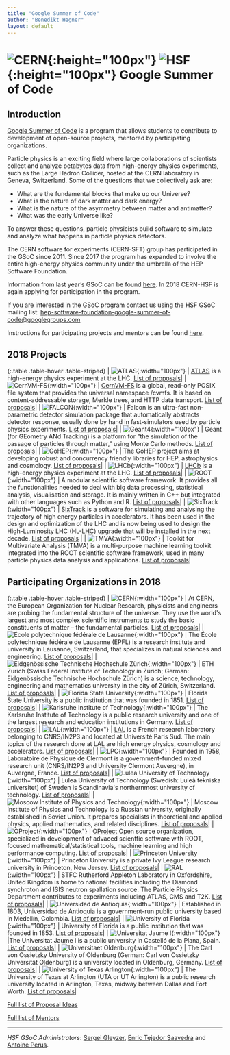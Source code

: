 ```yaml
---
title: "Google Summer of Code"
author: "Benedikt Hegner"
layout: default
---
```


# ![CERN](/images/CERN-logo.jpg){:height="100px"} ![HSF](/images/hsf_logo_angled.png){:height="100px"} Google Summer of Code

## Introduction

[Google Summer of Code](https://developers.google.com/open-source/gsoc/) is a program that allows students to contribute to development of open-source projects, mentored by participating organizations.

Particle physics is an exciting field where large collaborations of scientists collect 
and analyze petabytes data from high-energy physics experiments, such as the Large Hadron Collider, 
hosted at the CERN laboratory in Geneva, Switzerland. 
Some of the questions that we collectively ask are: 

- What are the fundamental blocks that make up our Universe?
- What is the nature of dark matter and dark energy?
- What is the nature of the asymmetry between matter and antimatter?
- What was the early Universe like?


To answer these questions, particle physicists build software to simulate and analyze what happens in particle physics detectors.

The CERN software for experiments (CERN-SFT) group has participated in the GSoC since 2011. Since 2017 the program has expanded to involve the entire high-energy physics community under the umbrella of the HEP Software Foundation.

Information from last year’s GSoC can be found [here](/gsoc/2017/index.html). In 2018 CERN-HSF is again applying for participation in the program. 

If you are interested in the GSoC program contact us using the HSF GSoC mailing list: [hep-software-foundation-google-summer-of-code@googlegroups.com](mailto:hep-software-foundation-google-summer-of-code@googlegroups.com)

Instructions for participating projects and mentors can be found [here](/gsoc/guideline.html).

## 2018 Projects

{:.table .table-hover  .table-striped}
| ![ATLAS](/images/ATLAS-Logo-Ref-RGB.png){:width="100px"} | [ATLAS](https://atlas.web.cern.ch/Atlas/Collaboration/) is a high-energy physics experiment at the LHC. [List of proposals](/gsoc/2018/project_ATLAS.html)|
| ![CernVM-FS](/images/cernvmfs-logo.png){:width="100px"} | [CernVM-FS](http://cernvm.cern.ch/portal/filesystem) is a global, read-only POSIX file system that provides the universal namespace /cvmfs. It is based on content-addressable storage, Merkle trees, and HTTP data transport. [List of proposals](/gsoc/2018/project_CernVM-FS.html)|
| ![FALCON](/images/falcon_logo.png){:width="100px"} | Falcon is an ultra-fast non-parametric detector simulation package that automatically abstracts detector response, usually done by hand in fast-simulators used by particle physics experiments. [List of proposals](/gsoc/2018/project_FALCON.html)|
| ![Geant4](/images/geanttiny.gif){:width="100px"} | Geant (for GEometry ANd Tracking) is a platform for "the simulation of the passage of particles through matter," using Monte Carlo methods. [List of proposals]({{site.baseurl}}/gsoc/2018/project_Geant4.html)|
| ![GoHEP](/images/go-hep-logo.png){:width="100px"} | The GoHEP project aims at developing robust and concurrency friendly libraries for HEP, astrophysics and cosmology. [List of proposals](/gsoc/2018/project_GoHEP.html)|
| ![LHCb](/images/lhcb_logo.png){:width="100px"} | [LHCb](http://lhcb.web.cern.ch/lhcb/) is a high-energy physics experiment at the LHC. [List of proposals](/gsoc/2018/project_LHCb.html)|
| ![ROOT](/images/rootlogo.png){:width="100px"} | A modular scientific software framework. It provides all the functionalities needed to deal with big data processing, statistical analysis, visualisation and storage. It is mainly written in C++ but integrated with other languages such as Python and R. [List of proposals](/gsoc/2018/project_ROOT.html)|
| ![SixTrack](/images/sixtrack_logo.png){:width="100px"} | [SixTrack](http://cern.ch/sixtrack) is a software for simulating and analysing the trajectory of high energy particles in accelerators. It has been used in the design and optimization of the LHC and is now being used to design the High-Luminosity LHC (HL-LHC) upgrade that will be installed in the next decade. [List of proposals](/gsoc/2018/project_SixTrack.html) |
| ![TMVA](/images/tmva_logo.gif){:width="100px"} | Toolkit for Multivariate Analysis (TMVA) is a multi-purpose machine learning toolkit integrated into the ROOT scientific software framework, used in many particle physics data analysis and applications. [List of proposals](/gsoc/2018/project_TMVA.html)|

## Participating Organizations in 2018

{:.table .table-hover  .table-striped}
| ![CERN](/images/CERN-logo.jpg){:width="100px"} | At CERN, the European Organization for Nuclear Research, physicists and engineers are probing the fundamental structure of the universe. They use the world's largest and most complex scientific instruments to study the basic constituents of matter – the fundamental particles. [List of proposals]({{site.baseurl}}/gsoc/2018/cern.html)|
| ![École polytechnique fédérale de Lausanne](/images/Logo_EPFL.png){:width="100px"} | The École polytechnique fédérale de Lausanne (EPFL) is a research institute and university in Lausanne, Switzerland, that specializes in natural sciences and engineering. [List of proposals](/gsoc/2018/epfl.html)|
| ![Eidgenössische Technische Hochschule Zürich](/images/Eth-zurich_logo.png){:width="100px"} | ETH Zurich (Swiss Federal Institute of Technology in Zurich; German: Eidgenössische Technische Hochschule Zürich) is a science, technology, engineering and mathematics university in the city of Zürich, Switzerland. [List of proposals](/gsoc/2018/eth.html)|
| ![Florida State University](/images/fsu_logo.jpg){:width="100px"} | Florida State University is a public institution that was founded in 1851. [List of proposals](/gsoc/2018/fsu.html)|
| ![Karlsruhe Institute of Technology](/images/kit_logo.png){:width="100px"} | The Karlsruhe Institute of Technology is a public research university and one of the largest research and education institutions in Germany. [List of proposals](/gsoc/2018/kit.html)|
| ![LAL](/images/logo_LAL.jpg){:width="100px"} | [LAL](http://www.lal.in2p3.fr) is a French research laboratory belonging to CNRS/IN2P3 and located at Université Paris Sud. The main topics of the research done at LAL are high energy physics, cosmology and accelerators. [List of proposals](/gsoc/2018/lal.html)|
| ![LPC](/images/lpc-logo.png){:width="100px"} | Founded in 1958, Laboratoire de Physique de Clermont is a government-funded mixed research unit (CNRS/IN2P3 and University Clermont Auvergne), in Auvergne, France. [List of proposals](/gsoc/2018/lpc-clermont.html)|
| ![Lulea University of Technology](/images/lut_logo.jpg){:width="100px"} | Lulea University of Technology (Swedish: Luleå tekniska universitet) of Sweden is Scandinavia's northernmost university of technology. [List of proposals](/gsoc/2018/lut.html)|
| ![Moscow Institute of Physics and Technology](/images/MIPT_logo.jpg){:width="100px"} | Moscow Institute of Physics and Technology  is a Russian university, originally established in Soviet Union. It prepares specialists in theoretical and applied physics, applied mathematics, and related disciplines. [List of proposals](/gsoc/2018/mipt.html)|
| ![OProject](/images/oproject-logo.png){:width="100px"} | [OProject](http://oproject.org) Open source organization, specialized in development  of advaced scientfic software with ROOT, focused  mathematical/statistical tools, machine learning and high performance computing. [List of proposals](/gsoc/2018/oproject.html)|
| ![Princeton University](/images/princeton-logo.png){:width="100px"} | Princeton University is a private Ivy League research university in Princeton, New Jersey. [List of proposals](/gsoc/2018/princeton.html)|
| ![RAL](/images/logo_RAL.jpg){:width="100px"} | STFC Rutherford Appleton Laboratory in Oxfordshire, United Kingdom is home to national facilities including the Diamond synchroton and ISIS neutron spallation source. The Particle Physics Department contributes to experiments including ATLAS, CMS and T2K. [List of proposals](/gsoc/2018/ral.html)|
| ![Universidad de Antioquia](/images/udea_logo.png){:width="100px"} | Established in 1803, Universidad de Antioquia is a government-run public university based in Medellín, Colombia. [List of proposals](/gsoc/2018/udea.html)|
| ![University of Florida](/images/ufl_logo.jpg){:width="100px"} | University of Florida is a public institution that was founded in 1853. [List of proposals](/gsoc/2018/uflorida.html)|
| ![Universitat Jaume I](/images/uji_logo.jpg){:width="100px"} |The Universitat Jaume I is a public university in Castelló de la Plana, Spain. [List of proposals](/gsoc/2018/uji.html)|
| ![Universitaet Oldenburg](/images/Uni_oldenburg_logo.png){:width="100px"} | The Carl von Ossietzky University of Oldenburg (German: Carl von Ossietzky Universität Oldenburg) is a university located in Oldenburg, Germany. [List of proposals](/gsoc/2018/uoldenburg.html)|
| ![University of Texas Arlington](/images/UTArlington_logo.png){:width="100px"} | The University of Texas at Arlington (UTA or UT Arlington) is a public research university located in Arlington, Texas, midway between Dallas and Fort Worth. [List of proposals](/gsoc/2018/uta.html)|




[Full list of Proposal Ideas](/gsoc/2018/summary.html)

[Full list of Mentors](/gsoc/2018/mentors.html)

---

*HSF GSoC Administrators*: [Sergei Gleyzer](mailto:sergei@cern.ch), [Enric Tejedor Saavedra](mailto:etejedor@cern.ch) and [Antoine Perus](mailto:perus@lal.in2p3.fr).
